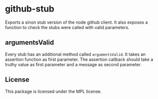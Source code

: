 # github-stub

Exports a sinon stub version of the node github client. It also exposes a function
to check the stubs were called with valid parameters.

## argumentsValid
Every stub has an additional method called `argumentsValid`. It takes an assertion
function as first parameter. The assertion callback should take a truthy value
as first parameter and a message as second parameter.

## License
This package is licensed under the MPL license.
